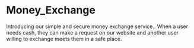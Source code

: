 # Money_Exchange
Introducing our simple and secure money exchange service.. When a user needs cash, they can make a request on our website and another user willing to exchange meets them in a safe place.
